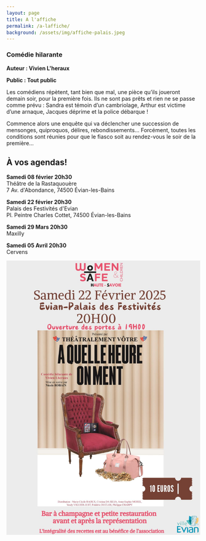 ```yaml
---
layout: page
title: A l'affiche
permalink: /a-laffiche/
background: /assets/img/affiche-palais.jpeg
---
```


<div class="row">
    <div class="col-6" markdown="1">

### Comédie hilarante

**Auteur : Vivien L'heraux**

**Public : Tout public**

Les comédiens répètent, tant bien que mal, une pièce qu’ils joueront demain soir, pour la première fois.
Ils ne sont pas prêts et rien ne se passe comme prévu : Sandra est témoin d’un cambriolage, Arthur est victime d’une arnaque, Jacques déprime et la police débarque !

Commence alors une enquête qui va déclencher une succession de mensonges, quiproquos, délires, rebondissements…
Forcément, toutes les conditions sont réunies pour que le fiasco soit au rendez-vous le soir de la première…

## À vos agendas!

**Samedi 08 février 20h30**<br>
Théâtre de la Rastaquouère<br>
7 Av. d'Abondance, 74500 Évian-les-Bains

**Samedi 22 février 20h30**<br>
Palais des Festivités d'Evian<br>
Pl. Peintre Charles Cottet, 74500 Évian-les-Bains

**Samedi 29 Mars 20h30**<br>
Maxilly

**Samedi 05 Avril 20h30**<br>
Cervens

</div>
    <div class="col-6">
        <img src="/assets/img/affiche-palais.jpeg" alt="Affiche" />
    </div>
</div>